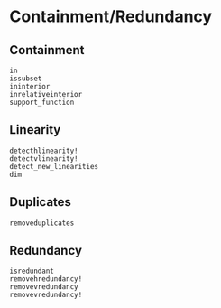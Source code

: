 # Containment/Redundancy

## Containment
```@docs
in
issubset
ininterior
inrelativeinterior
support_function
```

## Linearity

```@docs
detecthlinearity!
detectvlinearity!
detect_new_linearities
dim
```

## Duplicates

```@docs
removeduplicates
```

## Redundancy
```@docs
isredundant
removehredundancy!
removevredundancy
removevredundancy!
```
